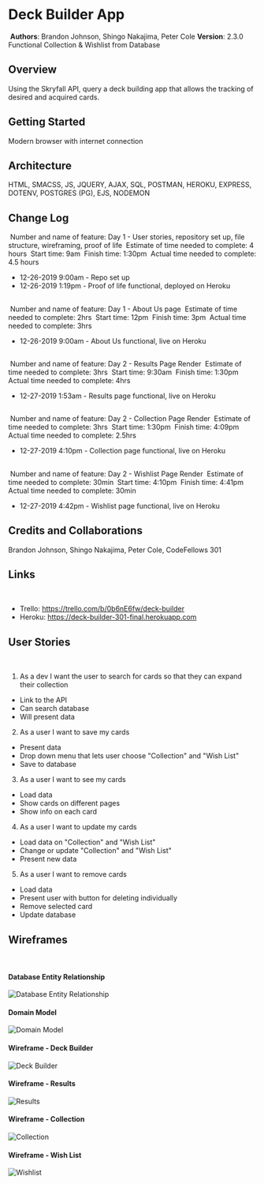 # Deck Builder App
​
**Authors**: Brandon Johnson, Shingo Nakajima, Peter Cole
**Version**: 2.3.0 Functional Collection & Wishlist from Database
​
## Overview
Using the Skryfall API, query a deck building app that allows the tracking of desired and acquired cards.
​
## Getting Started
Modern browser with internet connection
​
## Architecture
HTML, SMACSS, JS, JQUERY, AJAX, SQL, POSTMAN, HEROKU, EXPRESS, DOTENV, POSTGRES (PG), EJS, NODEMON
​
## Change Log
​
Number and name of feature: Day 1 - User stories, repository set up, file structure, wireframing, proof of life
​
Estimate of time needed to complete: 4 hours
​
Start time: 9am
​
Finish time: 1:30pm
​
Actual time needed to complete: 4.5 hours
​
- 12-26-2019 9:00am - Repo set up
- 12-26-2019 1:19pm - Proof of life functional, deployed on Heroku
​
## 
​
Number and name of feature: Day 1 - About Us page
​
Estimate of time needed to complete: 2hrs
​
Start time: 12pm
​
Finish time: 3pm
​
Actual time needed to complete: 3hrs
​
- 12-26-2019 9:00am - About Us functional, live on Heroku
​
## 
​
Number and name of feature: Day 2 - Results Page Render
​
Estimate of time needed to complete: 3hrs
​
Start time: 9:30am
​
Finish time: 1:30pm
​
Actual time needed to complete: 4hrs
​
- 12-27-2019 1:53am - Results page functional, live on Heroku
​
## 
​
Number and name of feature: Day 2 - Collection Page Render
​
Estimate of time needed to complete: 3hrs
​
Start time: 1:30pm
​
Finish time: 4:09pm
​
Actual time needed to complete: 2.5hrs
​
- 12-27-2019 4:10pm - Collection page functional, live on Heroku

## 
​
Number and name of feature: Day 2 - Wishlist Page Render
​
Estimate of time needed to complete: 30min
​
Start time: 4:10pm
​
Finish time: 4:41pm
​
Actual time needed to complete: 30min
​
- 12-27-2019 4:42pm - Wishlist page functional, live on Heroku
​

## Credits and Collaborations
Brandon Johnson, Shingo Nakajima, Peter Cole, CodeFellows 301
​
## Links
​
* Trello: https://trello.com/b/0b6nE6fw/deck-builder
​
* Heroku: https://deck-builder-301-final.herokuapp.com
​
## User Stories
​
1. As a dev I want the user to search for cards so that they can expand their collection
  * Link to the API
  * Can search database
  * Will present data
​
2. As a user I want to save my cards
  * Present data
  * Drop down menu that lets user choose "Collection" and "Wish List"
  * Save to database
​
3. As a user I want to see my cards
  * Load data
  * Show cards on different pages
  * Show info on each card
​
4. As a user I want to update my cards
  * Load data on "Collection" and "Wish List"
  * Change or update "Collection" and "Wish List"
  * Present new data
​
5. As a user I want to remove cards
  * Load data
  * Present user with button for deleting individually
  * Remove selected card
  * Update database
​
## Wireframes
​
#### Database Entity Relationship
![Database Entity Relationship](https://github.com/SplinterCel3000/deck_builder/blob/peter/assets/db-entity-rel.jpg)
​
#### Domain Model
![Domain Model](https://github.com/SplinterCel3000/deck_builder/blob/peter/assets/domain-model.jpg)
​
#### Wireframe - Deck Builder
![Deck Builder](https://github.com/SplinterCel3000/deck_builder/blob/peter/assets/wf-1.jpg)
​
#### Wireframe - Results
![Results](https://github.com/SplinterCel3000/deck_builder/blob/peter/assets/wf-2.jpg)
​
#### Wireframe - Collection
![Collection](https://github.com/SplinterCel3000/deck_builder/blob/peter/assets/wf-3.jpg)
​
#### Wireframe - Wish List
![Wishlist](https://github.com/SplinterCel3000/deck_builder/blob/peter/assets/wf-4.jpg)
​